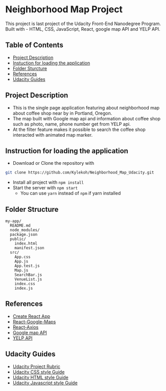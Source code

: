 # Neighborhood Map Project
This project is last project of the Udacity Front-End Nanodegree Program.</br>
Built with - HTML, CSS, JavaScript, React, google map API and YELP API. 

## Table of Contents
- [Project Description](#project-description)
- [Instuction for loading the application](#instruction-for-loading-the-application)
- [Folder Sturcture](#folder-structure)
- [References](#references)
- [Udacity Guides](#udacity-guides)

## Project Description
- This is the single page application featuring about neighborhood map about coffee shop near by in Portland, Oregon.
- The map built with Google map api and information about coffee shop such as photo, name, phone number get from YELP api.
- At the filter feature makes it possible to search the coffee shop interacted with animated map marker.    

## Instruction for loading the application
- Download or Clone the repository with
```sh
git clone https://github.com/Kylekoh/Neighborhood_Map_Udacity.git
```
- Install all project with `npm install`
- Start the server with `npm start`
  - You can use `yarn` instead of `npm` if yarn installed

## Folder Structure
```
my-app/
  README.md
  node_modules/
  package.json
  public/
    index.html
    manifest.json
  src/
    App.css
    App.js
    App.test.js
    Map.js
    SearchBar.js
    VenueList.js
    index.css
    index.js
```

## References
- [Create React App](https://github.com/facebook/create-react-app)
- [React-Google-Maps](https://github.com/tomchentw/react-google-maps)
- [React-Axios](https://www.npmjs.com/package/react-axios)
- [Google map API](https://developers.google.com/maps/documentation/javascript/tutorial?hl=ko)
- [YELP API](https://www.yelp.com/developers?country=US)

## Udacity Guides
- [Udacity Project Rubric](https://review.udacity.com/#!/rubrics/1351/view)
- [Udacity CSS style Guide](http://udacity.github.io/frontend-nanodegree-styleguide/css.html)
- [Udacity HTML style Guide](http://udacity.github.io/frontend-nanodegree-styleguide/index.html)
- [Udacity Javascript style Guide](http://udacity.github.io/frontend-nanodegree-styleguide/javascript.html)